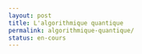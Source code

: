 ```yaml
---
layout: post
title: L'algorithmique quantique
permalink: algorithmique-quantique/
status: en-cours
---
```

